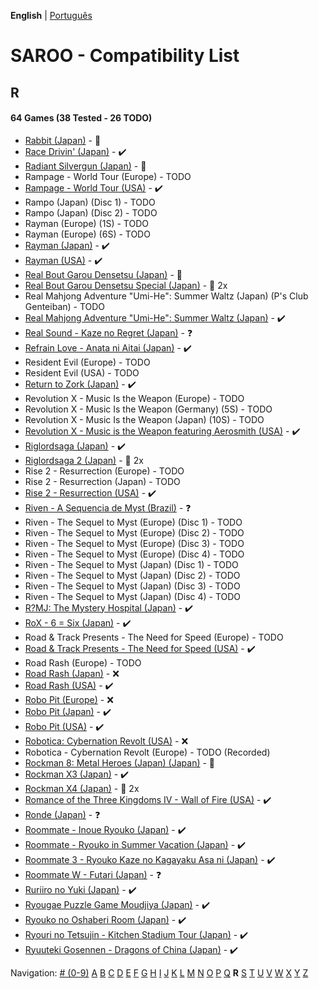 **English** | [Português](../pt-br/R.md)

# SAROO - Compatibility List

## R

#### 64 Games (38 Tested - 26 TODO)

- [Rabbit (Japan)](../../../Regions/Retails/Japan/T-10610G/README.md) - :100:
- [Race Drivin' (Japan)](../../../Regions/Retails/Japan/T-4802G/01/README.md) - :heavy_check_mark:
- [Radiant Silvergun (Japan)](../../../Regions/Retails/Japan/T-32902G/README.md) - :100:
- Rampage - World Tour (Europe) - TODO
- [Rampage - World Tour (USA)](../../../Regions/Retails/USA/T-9708H/01/README.md) - :heavy_check_mark:
- Rampo (Japan) (Disc 1) - TODO
- Rampo (Japan) (Disc 2) - TODO
- Rayman (Europe) (1S) - TODO
- Rayman (Europe) (6S) - TODO
- [Rayman (Japan)](../../../Regions/Retails/Japan/T-17701G/01/README.md) - :heavy_check_mark:
- [Rayman (USA)](../../../Regions/Retails/USA/T-17701G/01/README.md) - :heavy_check_mark:
- [Real Bout Garou Densetsu (Japan)](../../../Regions/Retails/Japan/T-3105G/README.md) - :100:
- [Real Bout Garou Densetsu Special (Japan)](../../../Regions/Retails/Japan/T-3119G/README.md) - :minidisc: 2x
- Real Mahjong Adventure "Umi-He": Summer Waltz (Japan) (P's Club Genteiban) - TODO
- [Real Mahjong Adventure "Umi-He": Summer Waltz (Japan)](../../../Regions/Retails/Japan/T-16511G/01/README.md) - :heavy_check_mark:
- [Real Sound - Kaze no Regret (Japan)](../../../Regions/Retails/Japan/T-30002G/01/README.md) - :question:
- [Refrain Love - Anata ni Aitai (Japan)](../../../Regions/Retails/Japan/T-5308G/01/README.md) - :heavy_check_mark:
- Resident Evil (Europe) - TODO
- Resident Evil (USA) - TODO
- [Return to Zork (Japan)](../../../Regions/Retails/Japan/T-23401G/01/README.md) - :heavy_check_mark:
- Revolution X - Music Is the Weapon (Europe) - TODO
- Revolution X - Music Is the Weapon (Germany) (5S) - TODO
- Revolution X - Music Is the Weapon (Japan) (10S) - TODO
- [Revolution X - Music is the Weapon featuring Aerosmith (USA)](../../../Regions/Retails/USA/T-8107H/01/README.md) - :heavy_check_mark:
- [Riglordsaga (Japan)](../../../Regions/Retails/Japan/GS-9021/01/README.md) - :heavy_check_mark:
- [Riglordsaga 2 (Japan)](../../../Regions/Retails/Japan/GS-9084/README.md) - :minidisc: 2x
- Rise 2 - Resurrection (Europe) - TODO
- Rise 2 - Resurrection (Japan) - TODO
- [Rise 2 - Resurrection (USA)](../../../Regions/Retails/USA/T-8114-H/01/README.md) - :heavy_check_mark:
- [Riven - A Sequencia de Myst (Brazil)](../../../Regions/Retails/Brazil/MK-8180145/01/README.md) - :question:
- Riven - The Sequel to Myst (Europe) (Disc 1) - TODO
- Riven - The Sequel to Myst (Europe) (Disc 2) - TODO
- Riven - The Sequel to Myst (Europe) (Disc 3) - TODO
- Riven - The Sequel to Myst (Europe) (Disc 4) - TODO
- Riven - The Sequel to Myst (Japan) (Disc 1) - TODO
- Riven - The Sequel to Myst (Japan) (Disc 2) - TODO
- Riven - The Sequel to Myst (Japan) (Disc 3) - TODO
- Riven - The Sequel to Myst (Japan) (Disc 4) - TODO
- [R?MJ: The Mystery Hospital (Japan)](../../../Regions/Retails/Japan/T-13322G/01/README.md) - :heavy_check_mark:
- [RoX - 6 = Six (Japan)](../../../Regions/Retails/Japan/T-16612G/01/README.md) - :heavy_check_mark:
- Road & Track Presents - The Need for Speed (Europe) - TODO
- [Road & Track Presents - The Need for Speed (USA)](../../../Regions/Retails/USA/T-5009H/01/README.md) - :heavy_check_mark:
- Road Rash (Europe) - TODO
- [Road Rash (Japan)](../../../Regions/Retails/Japan/T-10609G/01/README.md) - :x:
- [Road Rash (USA)](../../../Regions/Retails/USA/T-5008H/01/README.md) - :heavy_check_mark:
- [Robo Pit (Europe)](../../../Regions/Retails/Europe/T-10002H50/01/README.md) - :x:
- [Robo Pit (Japan)](../../../Regions/Retails/Japan/T-16603G/01/README.md) - :heavy_check_mark:
- [Robo Pit (USA)](../../../Regions/Retails/USA/T-10002H/01/README.md) - :heavy_check_mark:
- [Robotica: Cybernation Revolt (USA)](../../../Regions/Retails/USA/T-8104H/01/README.md) - :x:
- Robotica - Cybernation Revolt (Europe) - TODO (Recorded)
- [Rockman 8: Metal Heroes (Japan) (Japan)](../../../Regions/Retails/Japan/T-1214G/README.md) - :100:
- [Rockman X3 (Japan)](../../../Regions/Retails/Japan/T-1210G/01/README.md) - :heavy_check_mark:
- [Rockman X4 (Japan)](../../../Regions/Retails/Japan/T-1221G/README.md) - :minidisc: 2x
- [Romance of the Three Kingdoms IV - Wall of Fire (USA)](../../../Regions/Retails/USA/T-7601H/01/README.md) - :heavy_check_mark:
- [Ronde (Japan)](../../../Regions/Retails/Japan/T-14415G/01/README.md) - :question:
- [Roommate - Inoue Ryouko (Japan)](../../../Regions/Retails/Japan/T-19502G/01/README.md) - :heavy_check_mark:
- [Roommate - Ryouko in Summer Vacation (Japan)](../../../Regions/Retails/Japan/T-19504G/01/README.md) - :heavy_check_mark:
- [Roommate 3 - Ryouko Kaze no Kagayaku Asa ni (Japan)](../../../Regions/Retails/Japan/T-19507G/01/README.md) - :heavy_check_mark:
- [Roommate W - Futari (Japan)](../../../Regions/Retails/Japan/T-19508G/01/README.md) - :question:
- [Ruriiro no Yuki (Japan)](../../../Regions/Retails/Japan/T-19722G/01/README.md) - :heavy_check_mark:
- [Ryougae Puzzle Game Moudjiya (Japan)](../../../Regions/Retails/Japan/T-7010G/01/README.md) - :heavy_check_mark:
- [Ryouko no Oshaberi Room (Japan)](../../../Regions/Retails/Japan/T-19509G/01/README.md) - :heavy_check_mark:
- [Ryouri no Tetsujin - Kitchen Stadium Tour (Japan)](../../../Regions/Retails/Japan/T-21702G/01/README.md) - :heavy_check_mark:
- [Ryuuteki Gosennen - Dragons of China (Japan)](../../../Regions/Retails/Japan/T-15025G/01/README.md) - :heavy_check_mark:

Navigation:
[# (0-9)](./09.md) [A](./A.md) [B](./B.md) [C](./C.md) [D](./D.md) [E](./E.md) [F](./F.md) [G](./G.md) [H](./H.md) [I](./I.md) [J](./J.md) [K](./K.md) [L](./L.md) [M](./M.md) [N](./N.md) [O](./O.md) [P](./P.md) [Q](./Q.md) **R** [S](./S.md) [T](./T.md) [U](./U.md) [V](./V.md) [W](./W.md) [X](./X.md) [Y](./Y.md) [Z](./Z.md)
